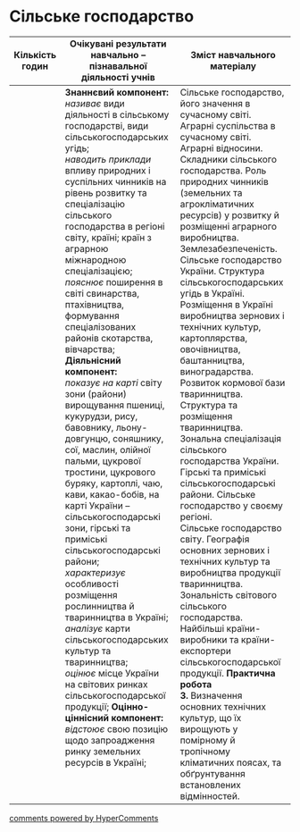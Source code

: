 <div id="hypercomments_widget" class="js-hypercomments-widget invisible"></div>

# Сільське господарство

<table>
  <tr>
     <td width="10%" align="center"><b>Кількість годин</b></td>  
    <td width="45%" align="center"><b>Очікувані  результати  навчально – пізнавальної  діяльності  учнів</b></td>
    <td width="45%" align="center"><b>Зміст навчального матеріалу</b></td>
  </tr>
<tbody>
  <tr>
<td width="10%" style="vertical-align:top !important;"></td>
    <td width="45%" style="vertical-align:top !important;">
    <b>Знаннєвий компонент:</b><br>
    <i>називає</i> види діяльності в сільському господарстві, види сільськогосподарських угідь; <br>
    <i>наводить приклади</i> впливу природних і суспільних чинників на рівень розвитку та спеціалізацію  сільського господарства в регіоні світу, країні; країн з аграрною міжнародною спеціалізацією;<br>
    <i>пояснює</i> поширення в світі свинарства, птахівництва, формування спеціалізованих районів скотарства, вівчарства;<br>
    <b>Діяльнісний компонент:</b><br>
    <i>показує на карті</i> світу зони (райони) вирощування пшениці, кукурудзи, рису, бавовнику, льону-довгунцю, соняшнику, сої, маслин, олійної пальми, цукрової тростини, цукрового буряку, картоплі, чаю, кави, какао-бобів, на карті України – сільськогосподарські зони, гірські та приміські сільськогосподарські райони;<br>
    <i>характеризує</i> особливості розміщення рослинництва й тваринництва  в Україні;<br>
    <i>аналізує</i> карти сільськогосподарських культур та тваринництва;<br>
    <i>оцінює</i>  місце України на світових ринках сільськогосподарської продукції;
	<b>Оцінно-ціннісний компонент:</b><br>
	<i>відстоює</i> свою позицію щодо запроадження ринку земельних ресурсів в Україні;
</td>
    <td width="45%" style="vertical-align:top !important;">
    Сільське господарство, його значення в сучасному світі.  Аграрні суспільства в сучасному світі. Аграрні відносини.<br>
    Складники сільського господарства. Роль природних чинників (земельних та агрокліматичних ресурсів) у розвитку й розміщенні аграрного виробництва. Землезабезпеченість.<br>
    Сільське господарство України. Структура сільськогосподарських угідь в Україні. Розміщення в Україні виробництва зернових і технічних культур, картоплярства, овочівництва, баштанництва, виноградарства. <br>
    Розвиток кормової бази тваринництва.  Структура та розміщення  тваринництва. Зональна спеціалізація сільського господарства України. Гірські та приміські сільськогосподарські райони. Сільське господарство у своєму регіоні.<br>
    Сільське господарство світу. Географія основних зернових і технічних культур та виробництва продукції тваринництва. <br>Зональність світового сільського господарства. Найбільші країни-виробники та країни-експортери сільськогосподарської продукції.
    <b>Практична робота</b> <br>
    <b>3.</b> Визначення основних технічних культур, що їх вирощують у помірному й тропічному кліматичних поясах, та обґрунтування встановлених відмінностей.
    </td>
  </tr>
</tbody>
</table>

<div class="js-hypercomments-container">
<a href="http://hypercomments.com" class="hc-link" title="comments widget">comments powered by HyperComments</a>
</div>